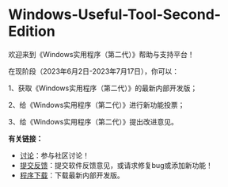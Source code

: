 # Windows-Useful-Tool-Second-Edition
欢迎来到《Windows实用程序（第二代）》帮助与支持平台！

在现阶段（2023年6月2日-2023年7月17日），你可以：

1、获取《Windows实用程序（第二代）》的最新内部开发版；

2、给《Windows实用程序（第二代）》进行新功能投票；

3、给《Windows实用程序（第二代）》提出改进意见。

**有关链接：**
- [讨论](https://github.com/TyphoonCorporation/Windows-Useful-Tool-Second-Edition/discussions)：参与社区讨论！
- [提交反馈](https://github.com/TyphoonCorporation/Windows-Useful-Tool-Second-Edition/issues)：提交软件反馈意见，或请求修复bug或添加新功能！
- [程序下载](https://windows-useful-tools-development-center.fandom.com/zh/wiki/%E4%B8%8B%E8%BD%BD%E9%A1%B5)：下载最新内部开发版。
